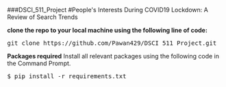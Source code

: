 ###DSCI_511_Project
#People's Interests During COVID19 Lockdown: A Review of Search Trends 

<b>clone the repo to your local machine using the following line of code:</b>

<pre>
git clone https://github.com/Pawan429/DSCI_511_Project.git
</pre>

<b>Packages required</b>
Install all relevant packages using the following code in the Command Prompt.
<pre>
$ pip install -r requirements.txt
</pre>
